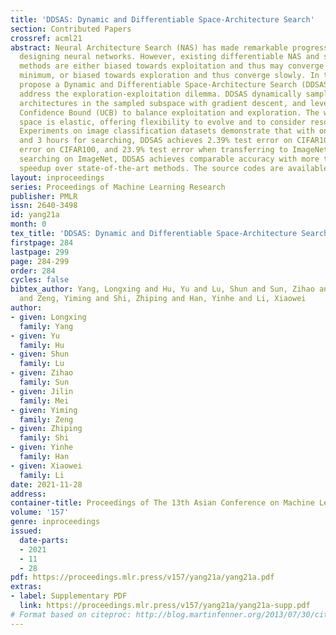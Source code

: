 ```yaml
---
title: 'DDSAS: Dynamic and Differentiable Space-Architecture Search'
section: Contributed Papers
crossref: acml21
abstract: Neural Architecture Search (NAS) has made remarkable progress in automatically
  designing neural networks. However, existing differentiable NAS and stochastic NAS
  methods are either biased towards exploitation and thus may converge to a local
  minimum, or biased towards exploration and thus converge slowly. In this work, we
  propose a Dynamic and Differentiable Space-Architecture Search (DDSAS) method to
  address the exploration-exploitation dilemma. DDSAS dynamically samples space, searches
  architectures in the sampled subspace with gradient descent, and leverages the Upper
  Confidence Bound (UCB) to balance exploitation and exploration. The whole search
  space is elastic, offering flexibility to evolve and to consider resource constraints.
  Experiments on image classification datasets demonstrate that with only 4GB memory
  and 3 hours for searching, DDSAS achieves 2.39% test error on CIFAR10, 16.26% test
  error on CIFAR100, and 23.9% test error when transferring to ImageNet. When directly
  searching on ImageNet, DDSAS achieves comparable accuracy with more than 6.5 times
  speedup over state-of-the-art methods. The source codes are available at https://github.com/xingxing-123/DDSAS.
layout: inproceedings
series: Proceedings of Machine Learning Research
publisher: PMLR
issn: 2640-3498
id: yang21a
month: 0
tex_title: 'DDSAS: Dynamic and Differentiable Space-Architecture Search'
firstpage: 284
lastpage: 299
page: 284-299
order: 284
cycles: false
bibtex_author: Yang, Longxing and Hu, Yu and Lu, Shun and Sun, Zihao and Mei, Jilin
  and Zeng, Yiming and Shi, Zhiping and Han, Yinhe and Li, Xiaowei
author:
- given: Longxing
  family: Yang
- given: Yu
  family: Hu
- given: Shun
  family: Lu
- given: Zihao
  family: Sun
- given: Jilin
  family: Mei
- given: Yiming
  family: Zeng
- given: Zhiping
  family: Shi
- given: Yinhe
  family: Han
- given: Xiaowei
  family: Li
date: 2021-11-28
address:
container-title: Proceedings of The 13th Asian Conference on Machine Learning
volume: '157'
genre: inproceedings
issued:
  date-parts:
  - 2021
  - 11
  - 28
pdf: https://proceedings.mlr.press/v157/yang21a/yang21a.pdf
extras:
- label: Supplementary PDF
  link: https://proceedings.mlr.press/v157/yang21a/yang21a-supp.pdf
# Format based on citeproc: http://blog.martinfenner.org/2013/07/30/citeproc-yaml-for-bibliographies/
---
```

